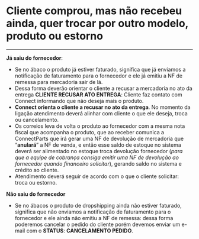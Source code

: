 # Cliente comprou, mas não recebeu ainda, quer trocar por outro modelo, produto ou estorno

---

**Já saiu do fornecedor**: 
- Se no ábaco o produto já estiver faturado, significa que já enviamos a notificação de faturamento para o fornecedor e ele já emitiu a NF de remessa para mercadoria sair de lá. 
- Dessa forma deverão orientar o cliente a recusar a mercadoria no ato da entrega **CLIENTE RECUSAR ATO ENTREGA**: Cliente faz contato com Connect informando que não deseja mais o produto. 
- **Connect orienta o cliente a recusar no ato da entrega**. No momento da ligação atendimento deverá alinhar com cliente o que ele deseja, troca ou cancelamento.
- Os correios  leva de volta o produto ao fornecedor com a mesma nota fiscal que acompanha o produto, que ao receber comunica a ConnectParts que irá gerar uma NF de devolução de mercadoria que “**anulará**” a NF de venda, e então esse saldo de estoque no sistema deverá ser alimentado no estoque troca devolução fornecedor (_para que a equipe de cobrança consiga emitir uma NF de devolução ao fornecedor quando financeiro solicitar_), gerando saldo no sistema e crédito ao cliente.
- Atendimento deverá seguir de acordo com o que o cliente solicitar: troca ou estorno.

**Não saiu do fornecedor** 
- Se no ábacos o produto de dropshipping ainda não estiver faturado, significa que não enviamos a notificação de faturamento para o fornecedor e ele ainda não emitiu a NF de remessa: dessa forma poderemos cancelar o pedido do cliente porém devemos enviar um e-mail com o **STATUS**: **CANCELAMENTO PEDIDO**.
